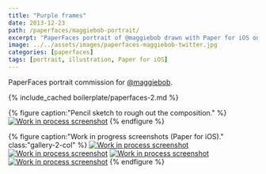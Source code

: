```yaml
---
title: "Purple frames"
date: 2013-12-23
path: /paperfaces/maggiebob-portrait/
excerpt: "PaperFaces portrait of @maggiebob drawn with Paper for iOS on an iPad."
image: ../../assets/images/paperfaces-maggiebob-twitter.jpg
categories: [paperfaces]
tags: [portrait, illustration, Paper for iOS]
---
```


PaperFaces portrait commission for [@maggiebob](https://twitter.com/maggiebob).

{% include_cached boilerplate/paperfaces-2.md %}

{% figure caption:"Pencil sketch to rough out the composition." %}
[![Work in process screenshot](../../assets/images/paperfaces-maggiebob-process-1-750.jpg)](../../assets/images/paperfaces-maggiebob-process-1-lg.jpg)
{% endfigure %}

{% figure caption:"Work in progress screenshots (Paper for iOS)." class:"gallery-2-col" %}
[![Work in process screenshot](../../assets/images/paperfaces-maggiebob-process-2-600.jpg)](../../assets/images/paperfaces-maggiebob-process-2-lg.jpg)
[![Work in process screenshot](../../assets/images/paperfaces-maggiebob-process-3-600.jpg)](../../assets/images/paperfaces-maggiebob-process-3-lg.jpg)
[![Work in process screenshot](../../assets/images/paperfaces-maggiebob-process-4-600.jpg)](../../assets/images/paperfaces-maggiebob-process-4-lg.jpg)
[![Work in process screenshot](../../assets/images/paperfaces-maggiebob-process-5-600.jpg)](../../assets/images/paperfaces-maggiebob-process-5-lg.jpg)
{% endfigure %}
